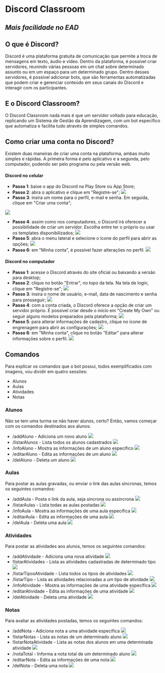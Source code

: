 # Discord Classroom
## _Mais facilidade no EAD_

## O que é Discord?
Discord é uma plataforma gratuita de comunicação que permite a troca de mensagens em texto, áudio e vídeo. Dentro da plataforma, é possível criar servidores, reunindo várias pessoas em um chat sobre determinado assunto ou em um espaço para um determinado grupo. Dentro desses servidores, é possível adicionar bots, que são ferramentas automatizadas que podem criar e gerenciar conteúdo em seus canais do Discord e interagir com os participantes.

## E o Discord Classroom?
O Discord Classroom nada mais é que um servidor voltado para educação, replicando um Sistema de Gestão da Aprendizagem, com um bot específico que automatiza e facilita tudo através de simples comandos.

## Como criar uma conta no Discord?
Existem duas maneiras de criar uma conta na plataforma, ambas muito simples e rápidas. A primeira forma é pelo aplicativo e a segunda, pelo computador, podendo ser pelo programa ou pela versão web.

#### Discord no celular
- **Passo 1**: baixe o app do Discord na Play Store ou App Store;
- **Passo 2**: abra o aplicativo e clique em "Registre-se";
![](https://imgur.com/MsIsQhH.png)
- **Passo 3**: insira um nome para o perfil, e-mail e senha. Em seguida, clique em "Criar uma conta";

![](https://imgur.com/Wyq2qfT.png)
- **Passo 4**: assim como nos computadores, o Discord irá oferecer a possibilidade de criar um servidor. Escolha entre ter o próprio ou usar os templates disponibilizados;
![]( https://imgur.com/r7xVp7P.png)
- **Passo 5**: abra o menu lateral e selecione o ícone do perfil para abrir as opções;
![](https://imgur.com/HmPAn8e.png)
- **Passo 6**: em "Minha conta", é possível fazer alterações no perfil.
![](https://imgur.com/8imdIZl.png)

#### Discord no computador
- **Passo 1**: acesse o Discord através do site oficial ou baixando a versão para desktop;
- **Passo 2**: clique no botão "Entrar", no topo da tela. Na tela de login, clique em "Registre-se";
![](https://imgur.com/WVhUlGb.png)
- **Passo 3**: insira o nome de usuário, e-mail, data de nascimento e senha para prosseguir;
![](https://imgur.com/nWrbKNq.png)
- **Passo 4**: com a conta criada, o Discord oferece a opção de criar um servidor próprio. É possível criar desde o início em "Create My Own" ou seguir alguns modelos preparados pela plataforma;
![](https://imgur.com/gqM5it3.png)
- **Passo 5**: para alterar informações de cadastro, clique no ícone de engrenagem para abrir as configurações;
![](https://imgur.com/JhN1O5X.png)
- **Passo 6**: em "Minha conta", clique no botão "Editar" para alterar informações sobre o perfil.
![](https://imgur.com/56c5p0Z.png)

## Comandos
Para explicar os comandos que o bot possui, todos exemplificados com imagens, vou dividir em quatro sessões:
- Alunos
- Aulas
- Atividades
- Notas

### Alunos
Não se tem uma turma se não haver alunos, certo? Então, vamos começar com os comandos destinados aos alunos:
- /addAluno - Adiciona um novo aluno
![](https://imgur.com/gHan9kU.png)
- /listarAlunos - Lista todos os alunos cadastrados
![](https://imgur.com/hJyckAC.png)
- /infoAluno - Mostra as informações de um aluno específico
![](https://imgur.com/u1yiQu0.png)
- /editarAluno - Edita as informações de um aluno
![](https://imgur.com/KcLekO8.png)
- /delAluno - Deleta um aluno
![](https://imgur.com/yF7IKZi.png)

### Aulas
Para postar as aulas gravadas, ou enviar o link das aulas síncronas, temos os seguintes comandos:
- /addAula - Posta o link da aula, seja síncrona ou assíncrona
![](https://imgur.com/NRUMWMz.png)
- /listarAulas - Lista todas as aulas postadas
![](https://imgur.com/wKt7UJA.png)
- /infoAula - Mostra as informações de uma aula específica
![](https://imgur.com/0bTnaC5.png)
- /editarAula - Edita as informações de uma aula
![](https://imgur.com/jDZYVg1.png)
- /delAula - Deleta uma aula
![](https://imgur.com/wKcwPvB.png)

### Atividades
Para postar as atividades aos alunos, temos os seguintes comandos:
- /addAtividade - Adiciona uma nova atividade
![](https://imgur.com/HtQQA83.png)
- !listarAtividades - Lista as atividades cadastradas de determinado tipo
![](https://imgur.com/1nz9cPO.png)
- /listarTiposAtividade - Lista todos os tipos de atividades
![](https://imgur.com/hmqE1zn.png)
- /listarTipo - Lista as atividades relacionadas a um tipo de atividade
![](https://imgur.com/ojQRXAA.png)
- /infoAtividade - Mostra as informações de uma atividade específica
![](https://imgur.com/JdbmyRc.png)
- /editarAtividade - Edita as informações de uma atividade
![](https://imgur.com/oR9Eurh.png)
- /delAtividade - Deleta uma atividade
![](https://imgur.com/kQewiBV.png)

### Notas
Para avaliar as atividades postadas, temos os seguintes comandos:
- /addNota - Adiciona nota a uma atividade específica
![](https://imgur.com/MDedPQd.png)
- !listarNotas - Lista as notas de um determinado aluno
![](https://imgur.com/WLG9B1Y.png)
- !listarNotaAtividade - Lista as notas dos alunos em uma determinada atividade
![](https://imgur.com/0sCf8C4.png)
- /notaTotal - Informa a nota total de um determinado aluno
![](https://imgur.com/UUJYdKr.png)
- /editarNota - Edita as informações de uma nota
![](https://imgur.com/41VfuLn.png)
- /delNota - Deleta uma nota
![](https://imgur.com/GLK4FuK.png)

